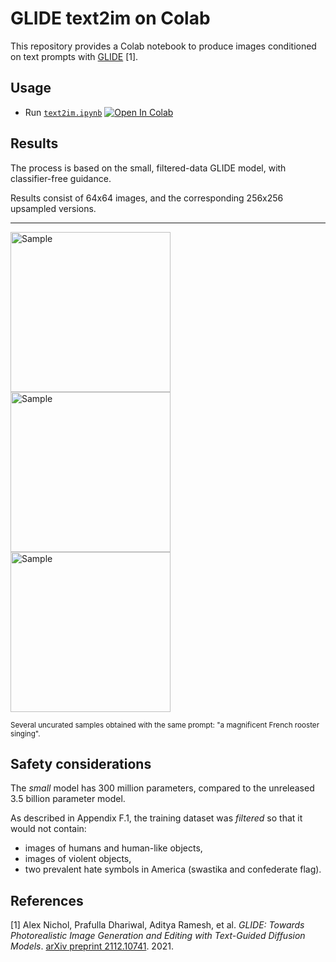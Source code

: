 # GLIDE text2im on Colab

This repository provides a Colab notebook to produce images conditioned on text prompts with [GLIDE][openai-glide-code] [1].

## Usage

-   Run [`text2im.ipynb`][colab-notebook-text2im]
[![Open In Colab][colab-badge]][colab-notebook-text2im]

## Results

The process is based on the small, filtered-data GLIDE model, with classifier-free guidance.

Results consist of 64x64 images, and the corresponding 256x256 upsampled versions.

---

<img alt="Sample" src="https://github.com/woctezuma/glide-text2im-colab/wiki/img/sample_A.png" height="256"><img alt="Sample" src="https://github.com/woctezuma/glide-text2im-colab/wiki/img/sample_B.png" height="256"><img alt="Sample" src="https://github.com/woctezuma/glide-text2im-colab/wiki/img/sample_C.png" height="256">

<sub>
Several uncurated samples obtained with the same prompt: "a magnificent French rooster singing".
</sub>

## Safety considerations

The *small* model has 300 million parameters, compared to the unreleased 3.5 billion parameter model.

As described in Appendix F.1, the training dataset was *filtered* so that it would not contain:
-   images of humans and human-like objects,
-   images of violent objects,
-   two prevalent hate symbols in America (swastika and confederate flag).

## References

[1] Alex Nichol, Prafulla Dhariwal, Aditya Ramesh, et al. *GLIDE: Towards Photorealistic Image Generation and Editing with Text-Guided Diffusion Models*. [arXiv preprint 2112.10741][openai-glide-paper]. 2021.

<!-- Definitions -->

[openai-glide-code]: <https://github.com/openai/glide-text2im>
[openai-glide-paper]: <https://arxiv.org/abs/2112.10741>

[colab-notebook-text2im]: <https://colab.research.google.com/github/woctezuma/glide-text2im-colab/blob/main/text2im.ipynb>
[colab-badge]: <https://colab.research.google.com/assets/colab-badge.svg>
